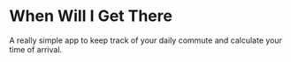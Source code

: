 # When Will I Get There

A really simple app to keep track of your daily commute and calculate your time of arrival.

